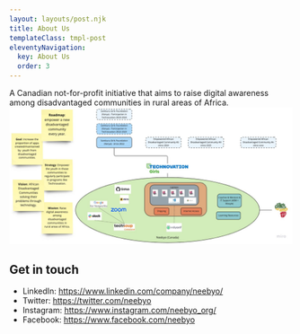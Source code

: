 ```yaml
---
layout: layouts/post.njk
title: About Us
templateClass: tmpl-post
eleventyNavigation:
  key: About Us
  order: 3
---
```


A Canadian not-for-profit initiative that aims to raise digital awareness among disadvantaged communities in rural areas of Africa.
![Neebyo - Mission, Vision, Strategy, Goals, Roadmap](Neebyo-Mission-Vision-Strategy-Goals-Roadmap.jpg)

## Get in touch
- LinkedIn: https://www.linkedin.com/company/neebyo/
- Twitter: https://twitter.com/neebyo
- Instagram: https://www.instagram.com/neebyo_org/
- Facebook: https://www.facebook.com/neebyo